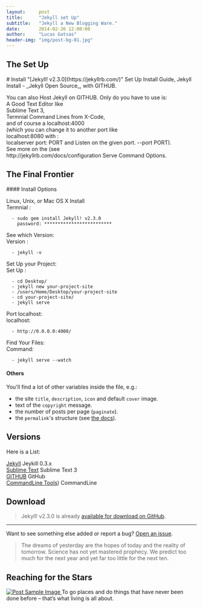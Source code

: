 ```yaml
---
layout:     post
title:      "Jekyll set Up"
subtitle:   "Jekyll a New Blogging Ware."
date:       2014-02-26 12:00:00
author:     "Lucas Gatsas"
header-img: "img/post-bg-01.jpg"
---
```



<h2 class="section-heading">The Set Up</h2>

<p># Install
"[Jekyll! v2.3.0](https://jekyllrb.com/)"
Set Up Install Guide, 
Jekyll Install -  _Jekyll Open Source_, with GITHUB. 
</p>




<p>
  You can also Host Jekyll on GITHUB. Only do you have to use is: <br>
  A Good Text Editor like <br>
  Sublime Text 3, <br>
  Termnial Command Lines from X-Code, <br>
  and of course a localhost:4000 <br>
  (which you can change it to another port like <br>
  localhost:8080 with : <br>
  localserver port: PORT  and Listen on the given port. --port PORT). <br>
  See more on the (see <br>
  http://jekyllrb.com/docs/configuration 
  Serve Command Options.</p>




<h2 class="section-heading">The Final Frontier</h2>
<p>#### Install Options </p>
<p>Linux, Unix, or Mac OS X Install <br>Termnial :</p>

```
  - sudo gem install Jekyll! v2.3.0
    password: *************************
```
<p>See which Version: <br> Version :</p>

```
  - jekyll -v
```

Set Up your Project: <br> Set Up :<br>

```
  - cd Desktop/
  - jekyll new your-project-site
  - /users/Home/Desktop/your-project-site
  - cd your-project-site/
  - jekyll serve
```

Port localhost: <br> localhost:<br>

```
  - http://0.0.0.0:4000/
```

Find Your Files: <br> Command:<br>


```
  - jekyll serve --watch
```

#### Others

You'll find a lot of other variables inside the file, e.g.:

- the site `title`, `description`, `icon` and default `cover` image.
- text of the `copyright` message.
- the number of posts per page (`paginate`).
- the `permalink`'s structure (see [the docs](https://jekyllrb.com/docs/pagination/)).


## Versions


Here is a  List:


[Jekyll](http://jekyllrb.com)
Jeykill 0.3.x
<br>
[Sublime Text](http://www.sublimetext.com/)
Sublime Text 3
<br>
[GITHUB](https://github.com)
GitHub
<br>
[CommandLine Tools](https://developer.apple.com/xcode/))
CommandLine
<br>



## Download

> Jekyll! v2.3.0 is already [available for download on GitHub](https://github.com/jekyll/jekyll).

-----
Want to see something else added or report a bug? [Open an issue](https://github.com/spaceg/spaceg.github.io/issues/new).

<blockquote>The dreams of yesterday are the hopes of today and the reality of tomorrow. Science has not yet mastered prophecy. We predict too much for the next year and yet far too little for the next ten.</blockquote>


<h2 class="section-heading">Reaching for the Stars</h2>


<a href="#">
    <img src="{{ site.baseurl }}/img/post-sample-image.jpg" alt="Post Sample Image">
</a>
<span class="caption text-muted">To go places and do things that have never been done before – that’s what living is all about.</span>


